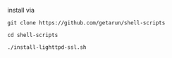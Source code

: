 install via

``git clone https://github.com/getarun/shell-scripts``

``cd shell-scripts``

``./install-lighttpd-ssl.sh``
